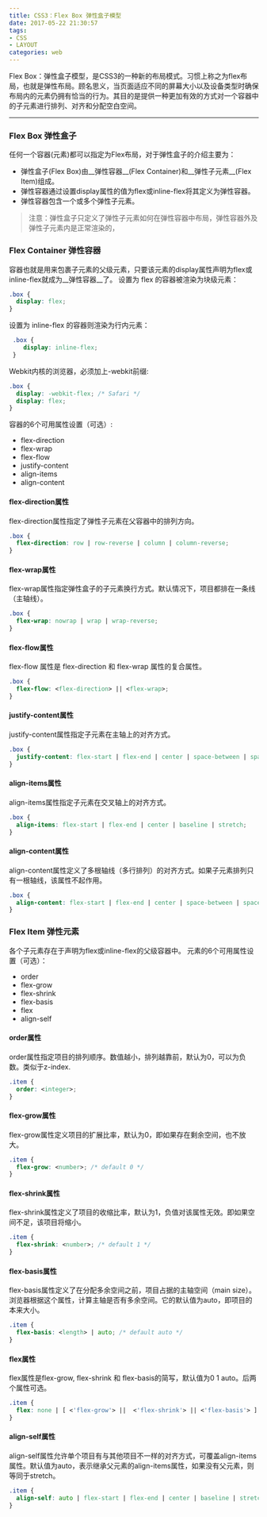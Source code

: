 ```yaml
---
title: CSS3：Flex Box 弹性盒子模型
date: 2017-05-22 21:30:57
tags:
- CSS
- LAYOUT
categories: web
---
```


Flex Box：弹性盒子模型，是CSS3的一种新的布局模式。习惯上称之为flex布局，也就是弹性布局。顾名思义，当页面适应不同的屏幕大小以及设备类型时确保布局内的元素仍拥有恰当的行为。其目的是提供一种更加有效的方式对一个容器中的子元素进行排列、对齐和分配空白空间。
<!-- more -->

***

### Flex Box 弹性盒子

任何一个容器(元素)都可以指定为Flex布局，对于弹性盒子的介绍主要为：

* 弹性盒子(Flex Box)由__弹性容器__(Flex Container)和__弹性子元素__(Flex Item)组成。
* 弹性容器通过设置display属性的值为flex或inline-flex将其定义为弹性容器。
* 弹性容器包含一个或多个弹性子元素。

> 注意：弹性盒子只定义了弹性子元素如何在弹性容器中布局，弹性容器外及弹性子元素内是正常渲染的，

### Flex Container 弹性容器

容器也就是用来包裹子元素的父级元素，只要该元素的display属性声明为flex或inline-flex就成为__弹性容器__了。
设置为 flex 的容器被渲染为块级元素：

```css
.box {
  display: flex;
}
```

设置为 inline-flex 的容器则渲染为行内元素：

```css
 .box {
    display: inline-flex;
 }
```

Webkit内核的浏览器，必须加上-webkit前缀:

```css
.box {
  display: -webkit-flex; /* Safari */
  display: flex;
}
```

容器的6个可用属性设置（可选）:

+ flex-direction
+ flex-wrap
+ flex-flow
+ justify-content
+ align-items
+ align-content

#### flex-direction属性

flex-direction属性指定了弹性子元素在父容器中的排列方向。

```css
.box {
  flex-direction: row | row-reverse | column | column-reverse;
}
```

#### flex-wrap属性

flex-wrap属性指定弹性盒子的子元素换行方式。默认情况下，项目都排在一条线（主轴线）。

```css
.box {
  flex-wrap: nowrap | wrap | wrap-reverse;
}
```

#### flex-flow属性

flex-flow 属性是 flex-direction 和 flex-wrap 属性的复合属性。

```css
.box {
  flex-flow: <flex-direction> || <flex-wrap>;
}
```

#### justify-content属性

justify-content属性指定子元素在主轴上的对齐方式。

```css
.box {
  justify-content: flex-start | flex-end | center | space-between | space-around;
}
```

#### align-items属性

align-items属性指定子元素在交叉轴上的对齐方式。

```css
.box {
  align-items: flex-start | flex-end | center | baseline | stretch;
}
```

#### align-content属性

align-content属性定义了多根轴线（多行排列）的对齐方式。如果子元素排列只有一根轴线，该属性不起作用。

```css
.box {
  align-content: flex-start | flex-end | center | space-between | space-around | stretch;
}
```

### Flex Item 弹性元素

各个子元素存在于声明为flex或inline-flex的父级容器中。
元素的6个可用属性设置（可选）：

+ order
+ flex-grow
+ flex-shrink
+ flex-basis
+ flex
+ align-self

#### order属性

order属性指定项目的排列顺序。数值越小，排列越靠前，默认为0，可以为负数。类似于z-index.

```css
.item {
  order: <integer>;
}
```

#### flex-grow属性

flex-grow属性定义项目的扩展比率，默认为0，即如果存在剩余空间，也不放大。

```css
.item {
  flex-grow: <number>; /* default 0 */
}
```

#### flex-shrink属性

flex-shrink属性定义了项目的收缩比率，默认为1，负值对该属性无效。即如果空间不足，该项目将缩小。

```css
.item {
  flex-shrink: <number>; /* default 1 */
}
```

#### flex-basis属性

flex-basis属性定义了在分配多余空间之前，项目占据的主轴空间（main size）。浏览器根据这个属性，计算主轴是否有多余空间。它的默认值为auto，即项目的本来大小。

```css
.item {
  flex-basis: <length> | auto; /* default auto */
}
```

#### flex属性

flex属性是flex-grow, flex-shrink 和 flex-basis的简写，默认值为0 1 auto。后两个属性可选。

```css
.item {
  flex: none | [ <'flex-grow'> ||  <'flex-shrink'> || <'flex-basis'> ]
}
```

#### align-self属性

align-self属性允许单个项目有与其他项目不一样的对齐方式，可覆盖align-items属性。默认值为auto，表示继承父元素的align-items属性，如果没有父元素，则等同于stretch。

```css
.item {
  align-self: auto | flex-start | flex-end | center | baseline | stretch;
}
```
